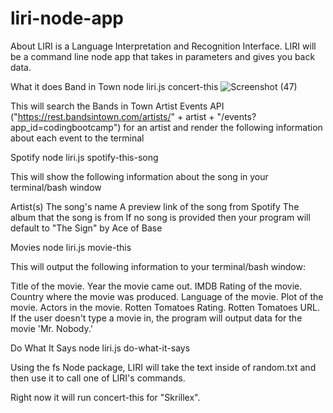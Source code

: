 # liri-node-app
About
LIRI is a Language Interpretation and Recognition Interface. LIRI will be a command line node app that takes in parameters and gives you back data.


What it does
Band in Town
node liri.js concert-this <insert artist>
![Screenshot (47)](https://user-images.githubusercontent.com/47795010/55130527-6e961b80-50d8-11e9-9d9d-cb1ef3b5e5f3.png)

This will search the Bands in Town Artist Events API ("https://rest.bandsintown.com/artists/" + artist + "/events?app_id=codingbootcamp") for an artist and render the following information about each event to the terminal

Spotify
node liri.js spotify-this-song <insert song title>

This will show the following information about the song in your terminal/bash window

Artist(s)
The song's name
A preview link of the song from Spotify
The album that the song is from
If no song is provided then your program will default to "The Sign" by Ace of Base

Movies
node liri.js movie-this <insert movie title>

This will output the following information to your terminal/bash window:

Title of the movie.
Year the movie came out.
IMDB Rating of the movie.
Country where the movie was produced.
Language of the movie.
Plot of the movie.
Actors in the movie.
Rotten Tomatoes Rating.
Rotten Tomatoes URL.
If the user doesn't type a movie in, the program will output data for the movie 'Mr. Nobody.'

Do What It Says
node liri.js do-what-it-says

Using the fs Node package, LIRI will take the text inside of random.txt and then use it to call one of LIRI's commands.

Right now it will run concert-this for "Skrillex".
